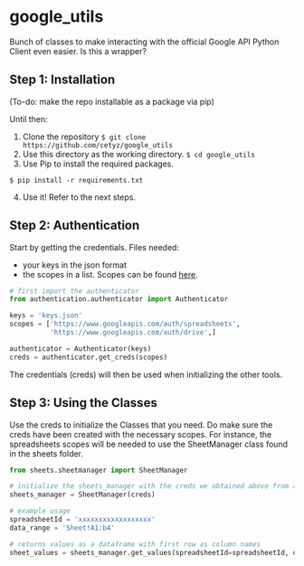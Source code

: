 # google_utils
Bunch of classes to make interacting with the official Google API Python Client even easier. Is this a wrapper?

## Step 1: Installation

(To-do: make the repo installable as a package via pip)

Until then:
1. Clone the repository
```$ git clone https://github.com/cetyz/google_utils```
2. Use this directory as the working directory.
```$ cd google_utils```
3. Use Pip to install the required packages.
```
$ pip install -r requirements.txt
```
4. Use it! Refer to the next steps.

## Step 2: Authentication

Start by getting the credentials.
Files needed:
- your keys in the json format
- the scopes in a list. Scopes can be found [here](https://developers.google.com/identity/protocols/googlescopes).

```python
# first import the authenticator
from authentication.authenticator import Authenticator

keys = 'keys.json'
scopes = ['https://www.googleapis.com/auth/spreadsheets',
          'https://www.googleapis.com/auth/drive',]

authenticator = Authenticator(keys)
creds = authenticator.get_creds(scopes)

```

The credentials (creds) will then be used when initializing the other tools.

## Step 3: Using the Classes

Use the creds to initialize the Classes that you need. Do make sure the creds have been created with the necessary scopes.
For instance, the spreadsheets scopes will be needed to use the SheetManager class found in the sheets folder.

```python
from sheets.sheetmanager import SheetManager

# initialize the sheets_manager with the creds we obtained above from authenticator.get_creds(scopes)
sheets_manager = SheetManager(creds)

# example usage
spreadsheetId = 'xxxxxxxxxxxxxxxxxx'
data_range = 'Sheet!A1:b4'

# returns values as a dataframe with first row as column names
sheet_values = sheets_manager.get_values(spreadsheetId=spreadsheetId, data_range=data_range) 
```